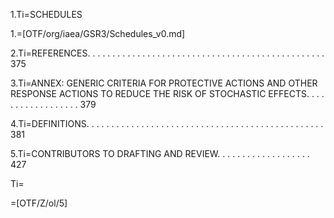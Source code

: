 1.Ti=SCHEDULES

1.=[OTF/org/iaea/GSR3/Schedules_v0.md]

2.Ti=REFERENCES. . . . . . . . . . . . . . . . . . . . . . . . . . . . . . . . . . . . . . . . . . . . . . . . 375

3.Ti=ANNEX: GENERIC CRITERIA FOR PROTECTIVE ACTIONS AND OTHER RESPONSE ACTIONS TO REDUCE THE RISK OF STOCHASTIC EFFECTS. . . . . . . . . . . . . . . . . . 379

4.Ti=DEFINITIONS. . . . . . . . . . . . . . . . . . . . . . . . . . . . . . . . . . . . . . . . . . . . . . . . 381

5.Ti=CONTRIBUTORS TO DRAFTING AND REVIEW. . . . . . . . . . . . . . . . . . . 427

Ti=</a>

=[OTF/Z/ol/5]